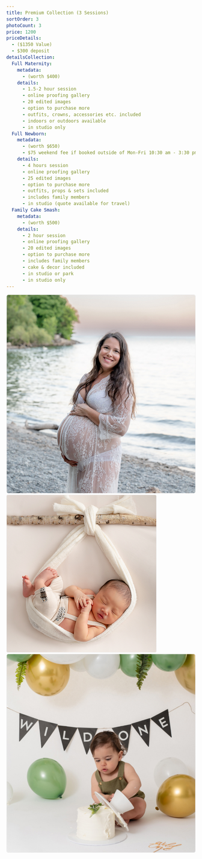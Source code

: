 ```yaml
---
title: Premium Collection (3 Sessions)
sortOrder: 3
photoCount: 3
price: 1200
priceDetails:
  - ($1350 Value)
  - $300 deposit
detailsCollection:
  Full Maternity:
    metadata:
      - (worth $400)
    details:
      - 1.5-2 hour session
      - online proofing gallery
      - 20 edited images
      - option to purchase more
      - outfits, crowns, accessories etc. included
      - indoors or outdoors available
      - in studio only
  Full Newborn:
    metadata:
      - (worth $650)
      - $75 weekend fee if booked outside of Mon-Fri 10:30 am - 3:30 pm
    details:
      - 4 hours session
      - online proofing gallery
      - 25 edited images
      - option to purchase more
      - outfits, props & sets included
      - includes family members
      - in studio (quote available for travel)
  Family Cake Smash:
    metadata:
      - (worth $500)
    details:
      - 2 hour session
      - online proofing gallery
      - 20 edited images
      - option to purchase more
      - includes family members
      - cake & decor included
      - in studio or park
      - in studio only
---
```


![Pregnant woman On Beach](../../assets/pregoOnBeach.jpg)
![Baby In Sling](../../assets/BabyInSling.png)
![Wild One](../../assets/wildOne.jpg)
